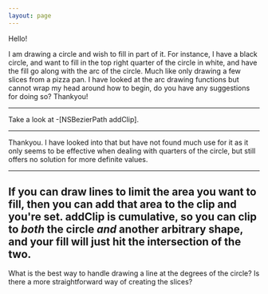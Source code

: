 ```yaml
---
layout: page
---
```


Hello!

I am drawing a circle and wish to fill in part of it.  For instance, I have a black circle, and want to fill in the top right quarter of the circle in white, and have the fill go along with the arc of the circle.  Much like only drawing a few slices from a pizza pan.  I have looked at the arc drawing functions but cannot wrap my head around how to begin, do you have any suggestions for doing so? Thankyou!

----
Take a look at     -[NSBezierPath addClip].

----

Thankyou.  I have looked into that but have not found much use for it as it only seems to be effective when dealing with quarters of the circle, but still offers no solution for more definite values.

----
If you can draw lines to limit the area you want to fill, then you can add that area to the clip and you're set. addClip is cumulative, so you can clip to *both* the circle *and* another arbitrary shape, and your fill will just hit the intersection of the two.
----
What is the best way to handle drawing a line at the degrees of the circle?  Is there a more straightforward way of creating the slices?
